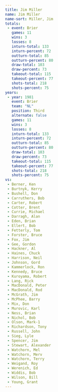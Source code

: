 ```yaml
---
title: Jim Miller
name: Jim Miller
name-sort: Miller, Jim
totals:
 - event: Brier
   games: 11
   wins: 3
   losses: 8
   inturn-total: 133
   inturn-percent: 72
   outturn-total: 85
   outturn-percent: 80
   draw-total: 103
   draw-percent: 73
   takeout-total: 115
   takeout-percent: 77
   shots-total: 218
   shots-percent: 75
years:
 - year: 1981
   event: Brier
   team: "NL"
   position: Third
   alternate: false
   games: 11
   wins: 3
   losses: 8
   inturn-total: 133
   inturn-percent: 72
   outturn-total: 85
   outturn-percent: 80
   draw-total: 103
   draw-percent: 73
   takeout-total: 115
   takeout-percent: 77
   shots-total: 218
   shots-percent: 75
vs:
 - Berner, Ken
 - Burtnyk, Kerry
 - Bushell, Don
 - Carruthers, Bob
 - Carter, Robert
 - Cotter, Brent
 - Currie, Michael
 - Darragh, Alan
 - Eden, Brian
 - Ellert, Bob
 - Fetterly, Tom
 - Forster, Bruce
 - Fox, Jim
 - Gee, Gordon
 - Hackner, Al
 - Haines, Chuck
 - Harrison, Neil
 - Johnson, Gord
 - Kammerlock, Ron
 - Kennedy, Bruce
 - Kuroyama, Robert
 - Lang, Rick
 - MacDonald, Peter
 - MacDonald, Rod
 - McGrath, Jim
 - McPhee, Barry
 - Mix, Don
 - Murovic, Karl
 - Ness, Brian
 - Nichol, Bob
 - Olson, Mark-1
 - Richardson, Tony
 - Russell, John
 - Sieg, Lyle
 - Spencer, Jim
 - Stewart, Alexander
 - Watchorn, Mel
 - Watchorn, Merv
 - Watchorn, Terry
 - Weigand, Roy
 - Werenich, Ed
 - Widdis, Bob
 - Wilson, Bill
 - Young, Grant
---
```

